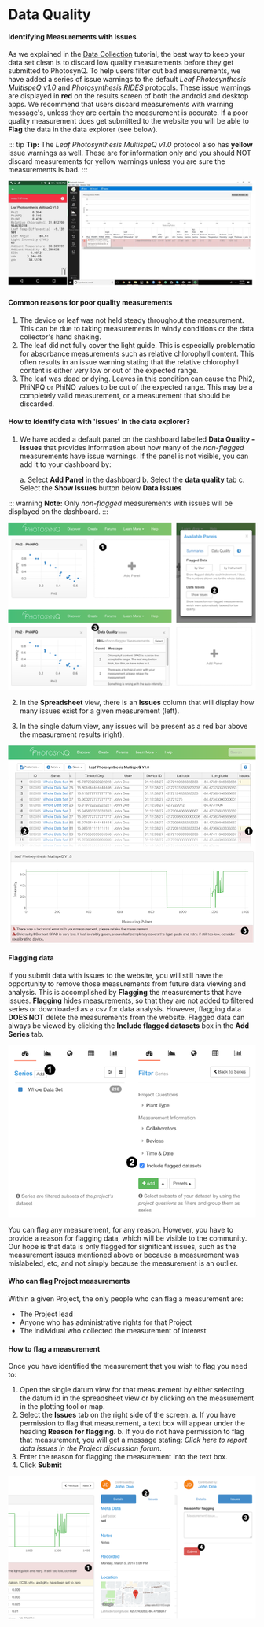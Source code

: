 # Data Quality

#### Identifying Measurements with Issues

As we explained in the [Data Collection](./data-collection?id=submitting-quality-measurements.md) tutorial, the best way to keep your data set clean is to discard low quality measurements before they get submitted to PhotosynQ. To help users filter out bad measurements, we have added a series of issue warnings to the default *Leaf Photosynthesis MultispeQ v1.0* and *Photosynthesis RIDES* protocols. These issue warnings are displayed in **red** on the results screen of both the android and desktop apps. We recommend that users discard measurements with warning message's, unless they are certain the measurement is accurate. If a poor quality measurement does get submitted to the website you will be able to **Flag** the data in the data explorer (see below).

::: tip
**Tip:** The *Leaf Photosynthesis MultispeQ v1.0* protocol also has **yellow** issue warnings as well. These are for information only and you should NOT discard measurements for yellow warnings unless you are sure the measurements is bad.
:::

![Issue warnings on the android (left) and desktop (right) apps](./images/data-quality-issue-warning-in-apps.jpg)

#### Common reasons for poor quality measurements

1. The device or leaf was not held steady throughout the measurement. This can be due to taking measurements in windy conditions or the data collector's hand shaking.
2. The leaf did not fully cover the light guide. This is especially problematic for absorbance measurements such as relative chlorophyll content. This often results in an issue warning stating that the relative chlorophyll content is either very low or out of the expected range.
3. The leaf was dead or dying. Leaves in this condition can cause the Phi2, PhiNPQ or PhiNO values to be out of the expected range. This may be a completely valid measurement, or a measurement that should be discarded.

#### How to identify data with 'issues' in the data explorer?

1. We have added a default panel on the dashboard labelled **Data Quality - Issues** that provides information about how many of the *non-flagged* measurements have issue warnings. If the panel is not visible, you can add it to your dashboard by:

	a. Select **Add Panel** in the dashboard
	b. Select the **data quality** tab
	c. Select the **Show Issues** button below **Data Issues**

::: warning
**Note:** Only *non-flagged* measurements with issues will be displayed on the dashboard.
:::

![1. Add panel to the dashboard 2. Open the Data Quality tab from the Dialog and select the **Show Issues** button. 3. The panel will be added to the dashboard.](./images/data-quality-dashboard-issues.png)

2. In the **Spreadsheet** view, there is an **Issues** column that will display how many issues exist for a given measurement (left).

3. In the single datum view, any issues will be present as a red bar above the measurement results (right).

![1. Identifying issues in the spreadsheet (left) 2. Click on the ID in the first column to select bring up the data view. 3. See the details in the single datum view.](./images/data-quality-spreadsheet-single-datum.png)

#### Flagging data

If you submit data with issues to the website, you will still have the opportunity to remove those measurements from future data viewing and analysis. This is accomplished by **Flagging** the measurements that have issues. **Flagging** hides measurements, so that they are not added to filtered series or downloaded as a csv for data analysis. However, flagging data **DOES NOT** delete the measurements from the website. Flagged data can always be viewed by clicking the **Include flagged datasets** box in the **Add Series** tab.

![1. Select the **add** button to create a new Series. 2. Check **Include flagged datasets** to add flagged datasets into your Series as well.](./images/data-quality-include-flagged.png)

You can flag any measurement, for any reason. However, you have to provide a reason for flagging data, which will be visible to the community. Our hope is that data is only flagged for significant issues, such as the measurement issues mentioned above or because a measurement was mislabeled, etc, and not simply because the measurement is an outlier.

#### Who can flag Project measurements

Within a given Project, the only people who can flag a measurement are:

- The Project lead
- Anyone who has administrative rights for that Project
- The individual who collected the measurement of interest

#### How to flag a measurement

Once you have identified the measurement that you wish to flag you need to:

1. Open the single datum view for that measurement by either selecting the datum id in the spreadsheet view or by clicking on the measurement in the plotting tool or map.
2. Select the **Issues** tab on the right side of the screen.
a. If you have permission to flag that measurement, a text box will appear under the heading **Reason for flagging**.
b. If you do not have permission to flag that measurement, you will get a message stating: *Click here to report data issues in the Project discussion forum*.
3. Enter the reason for flagging the measurement into the text box.
4. Click **Submit**

![1. If measurements have warnings double check if the measurement might has to be flagged. 2. Select the **Issues** tab to flag the dataset. 3. Enter a reason for flagging. 4. Submit the flagging.](./images/data-quality-flag-data.png)
